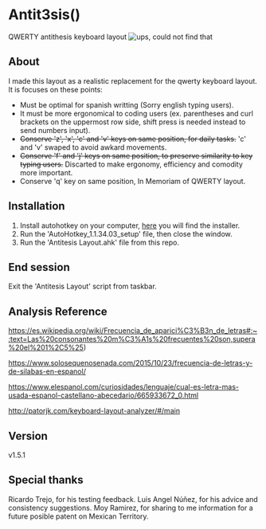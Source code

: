 # Antit3sis()
QWERTY antithesis keyboard layout
![ups, could not find that](https://raw.githubusercontent.com/PanicJoker03/antithesis-layout/blob/main/keyboard%20layout.svg)

## About
I made this layout as a realistic replacement for the qwerty keyboard layout. It is focuses on these points:
* Must be optimal for spanish writting (Sorry english typing users).
* It must be more ergonomical to coding users (ex. parentheses and curl brackets on the uppermost row side, shift press is needed instead to send numbers input).
* ~~Conserve 'z', 'x', 'c' and 'v' keys on same position, for daily tasks.~~ 'c' and 'v' swaped to avoid awkard movements.
* ~~Conserve 'f' and 'j' keys on same position, to preserve similarity to key typing users.~~ Discarted to make ergonomy, efficiency and comodity more important.
* Conserve 'q' key on same position, In Memoriam of QWERTY layout.

## Installation
1. Install autohotkey on your computer, [here](https://www.autohotkey.com/) you will find the installer.
2. Run the 'AutoHotkey_1.1.34.03_setup' file, then close the window.
3. Run the 'Antitesis Layout.ahk' file from this repo.

## End session
Exit the 'Antitesis Layout' script from taskbar.

## Analysis Reference

https://es.wikipedia.org/wiki/Frecuencia_de_aparici%C3%B3n_de_letras#:~:text=Las%20consonantes%20m%C3%A1s%20frecuentes%20son,supera%20el%201%2C5%25)

https://www.solosequenosenada.com/2015/10/23/frecuencia-de-letras-y-de-silabas-en-espanol/

https://www.elespanol.com/curiosidades/lenguaje/cual-es-letra-mas-usada-espanol-castellano-abecedario/665933672_0.html

http://patorjk.com/keyboard-layout-analyzer/#/main

## Version
v1.5.1

## Special thanks
Ricardo Trejo, for his testing feedback.
Luis Angel Núñez, for his advice and consistency suggestions.
Moy Ramirez, for sharing to me information for a future posible patent on Mexican Territory.
